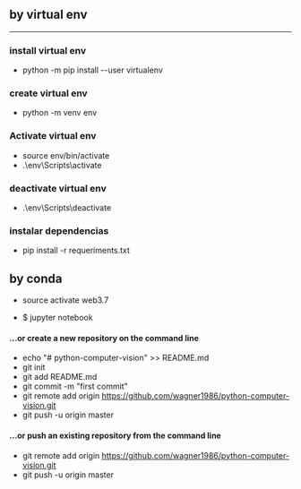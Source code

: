 ## by virtual env
-----
### install virtual env
- python -m pip install --user virtualenv
### create virtual env
- python -m venv env
### Activate virtual env
- source env/bin/activate
- .\env\Scripts\activate
### deactivate virtual env
- .\env\Scripts\deactivate

### instalar dependencias
- pip install -r requeriments.txt

## by conda
- source activate web3.7

- $ jupyter notebook

#### …or create a new repository on the command line
- echo "# python-computer-vision" >> README.md
- git init
- git add README.md
- git commit -m "first commit"
- git remote add origin https://github.com/wagner1986/python-computer-vision.git
- git push -u origin master
#### …or push an existing repository from the command line
- git remote add origin https://github.com/wagner1986/python-computer-vision.git
- git push -u origin master